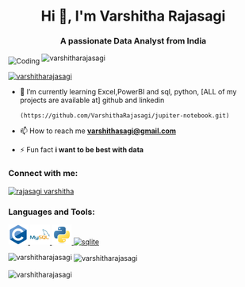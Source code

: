 <h1 align="center">Hi 👋, I'm Varshitha Rajasagi</h1>
<h3 align="center">A passionate Data Analyst from India</h3>
<img align="middle" alt="Coding" width="400" src="https://camo.githubusercontent.com/099f1944f9affa6be04cd09d40e7d01c03b1f4eb6aeca2148606bb0a4f572fab/68747470733a2f2f63646e2e6472696262626c652e636f6d2f75736572732f313331343437352f73637265656e73686f74732f333033313336382f6d652e676966"

<p align="left"> <img src="https://komarev.com/ghpvc/?username=varshitharajasagi&label=Profile%20views&color=0e75b6&style=flat" alt="varshitharajasagi" /> </p>

<p align="left"> <a href="https://github.com/ryo-ma/github-profile-trophy"><img src="https://github-profile-trophy.vercel.app/?username=varshitharajasagi" alt="varshitharajasagi" /></a> </p>

- 🔭 I’m currently learning Excel,PowerBI and sql, python, [ALL of my projects are available at] github and linkedin
    
      (https://github.com/VarshithaRajasagi/jupiter-notebook.git)

- 📫 How to reach me **varshithasagi@gmail.com**

- ⚡ Fun fact **i want to be best with data**

<h3 align="left">Connect with me:</h3>
<p align="left">
<a href="https://linkedin.com/in/rajasagi varshitha" target="blank"><img align="center" src="https://raw.githubusercontent.com/rahuldkjain/github-profile-readme-generator/master/src/images/icons/Social/linked-in-alt.svg" alt="rajasagi varshitha" height="30" width="40" /></a>
</p>

<h3 align="left">Languages and Tools:</h3>
<p align="left"> <a href="https://www.cprogramming.com/" target="_blank" rel="noreferrer"> <img src="https://raw.githubusercontent.com/devicons/devicon/master/icons/c/c-original.svg" alt="c" width="40" height="40"/> </a> <a href="https://www.mysql.com/" target="_blank" rel="noreferrer"> <img src="https://raw.githubusercontent.com/devicons/devicon/master/icons/mysql/mysql-original-wordmark.svg" alt="mysql" width="40" height="40"/> </a> <a href="https://www.python.org" target="_blank" rel="noreferrer"> <img src="https://raw.githubusercontent.com/devicons/devicon/master/icons/python/python-original.svg" alt="python" width="40" height="40"/> </a> <a href="https://www.sqlite.org/" target="_blank" rel="noreferrer"> <img src="https://www.vectorlogo.zone/logos/sqlite/sqlite-icon.svg" alt="sqlite" width="40" height="40"/> </a> </p>

<p><img align="left" src="https://github-readme-stats.vercel.app/api/top-langs?username=varshitharajasagi&show_icons=true&locale=en&layout=compact" alt="varshitharajasagi" /></p>

<p>&nbsp;<img align="center" src="https://github-readme-stats.vercel.app/api?username=varshitharajasagi&show_icons=true&locale=en" alt="varshitharajasagi" /></p>

<p><img align="center" src="https://github-readme-streak-stats.herokuapp.com/?user=varshitharajasagi&" alt="varshitharajasagi" /></p>
